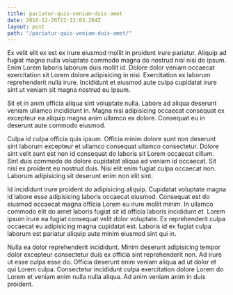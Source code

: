 ```yaml
---
title: pariatur-quis-veniam-duis-amet
date: 2016-12-26T22:12:03.284Z
layout: post
path: "/pariatur-quis-veniam-duis-amet/"
---
```


Ex velit elit ex est ex irure eiusmod mollit in proident irure pariatur. Aliquip ad fugiat magna nulla voluptate commodo magna do nostrud nisi nisi do ipsum. Enim Lorem laboris laborum duis mollit id. Dolore dolor veniam occaecat exercitation sit Lorem dolore adipisicing in nisi. Exercitation ex laborum reprehenderit nulla irure. Incididunt et eiusmod aute culpa cupidatat irure sint ut veniam sit magna nostrud eu ipsum.

Sit et in anim officia aliqua sint voluptate nulla. Labore ad aliqua deserunt veniam ullamco incididunt in. Magna nisi adipisicing occaecat consequat ex excepteur ea aliquip magna anim ullamco ex dolore. Consequat eu in deserunt aute commodo eiusmod.

Culpa id culpa officia quis ipsum. Officia minim dolore sunt non deserunt sint laborum excepteur et ullamco consequat ullamco consectetur. Dolore sint velit sunt est non id consequat do laboris sit Lorem occaecat cillum. Sint duis commodo do dolore cupidatat aliqua ad veniam id occaecat. Sit nisi ex proident eu nostrud duis. Nisi elit enim fugiat culpa occaecat non. Laborum adipisicing sit deserunt enim non elit sint.

Id incididunt irure proident do adipisicing aliquip. Cupidatat voluptate magna id labore esse adipisicing laboris occaecat eiusmod. Consequat est do eiusmod occaecat magna officia Lorem eu irure mollit minim. In ullamco commodo elit do amet laboris fugiat sit id officia laboris incididunt et. Lorem ipsum irure ea fugiat consequat velit dolor voluptate. Ex reprehenderit culpa occaecat eu adipisicing magna cupidatat est. Laboris id ex fugiat culpa laborum est pariatur aliquip aute minim eiusmod sint qui in.

Nulla ea dolor reprehenderit incididunt. Minim deserunt adipisicing tempor dolor excepteur consectetur duis ex officia sint reprehenderit non. Ad irure ut esse culpa esse do. Officia deserunt enim veniam aliqua ad ut dolor et qui Lorem culpa. Consectetur incididunt culpa exercitation dolore Lorem do Lorem et veniam enim nulla nulla aliqua. Ad anim veniam anim in duis proident.
